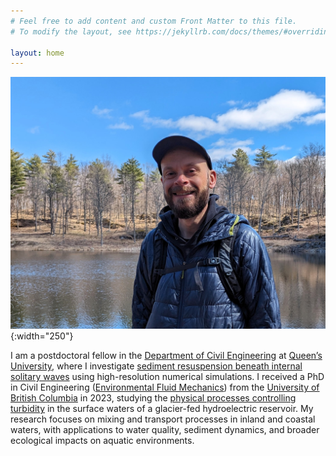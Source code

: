 ```yaml
---
# Feel free to add content and custom Front Matter to this file.
# To modify the layout, see https://jekyllrb.com/docs/themes/#overriding-theme-defaults

layout: home
---
```


![](img/avatar.jpg){:width="250"}

I am a postdoctoral fellow in the [Department of Civil Engineering][civil] at [Queen’s University][queens], where I investigate [sediment resuspension beneath internal solitary waves][aps] using high-resolution numerical simulations. I received a PhD in Civil Engineering ([Environmental Fluid Mechanics][ubcefm]) from the [University of British Columbia][ubc] in 2023, studying the [physical processes controlling turbidity][fate] in the surface waters of a glacier-fed hydroelectric reservoir. My research focuses on mixing and transport processes in inland and coastal waters, with applications to water quality, sediment dynamics, and broader ecological impacts on aquatic environments.

[civil]: https://smithengineering.queensu.ca/civil/index
[queens]: https://www.queensu.ca
[aps]: https://ui.adsabs.harvard.edu/abs/2024APS..DFDL35005R/abstract
[ubcefm]: https://efm.civil.ubc.ca/
[ubc]: https://www.ubc.ca/
[fate]: https://link-springer-com.proxy.queensu.ca/article/10.1007/s10652-021-09815-4